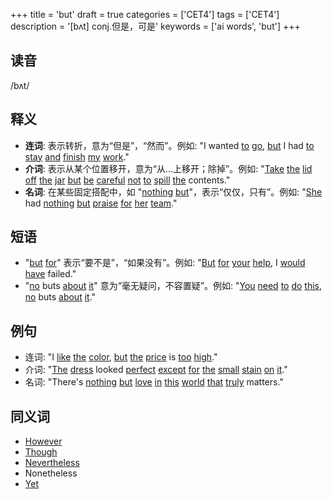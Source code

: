 +++
title = 'but'
draft = true
categories = ['CET4']
tags = ['CET4']
description = '[bʌt] conj.但是，可是'
keywords = ['ai words', 'but']
+++

## 读音
/bʌt/

## 释义
- **连词**: 表示转折，意为“但是”，“然而”。例如: "I wanted [to](/zh/post/to/) [go](/zh/post/go/), [but](/zh/post/but/) I had [to](/zh/post/to/) [stay](/zh/post/stay/) [and](/zh/post/and/) [finish](/zh/post/finish/) [my](/zh/post/my/) [work](/zh/post/work/)."
- **介词**: 表示从某个位置移开，意为“从…上移开；除掉”。例如: "[Take](/zh/post/take/) [the](/zh/post/the/) [lid](/zh/post/lid/) [off](/zh/post/off/) [the](/zh/post/the/) [jar](/zh/post/jar/) [but](/zh/post/but/) [be](/zh/post/be/) [careful](/zh/post/careful/) [not](/zh/post/not/) [to](/zh/post/to/) [spill](/zh/post/spill/) [the](/zh/post/the/) contents."
- **名词**: 在某些固定搭配中，如 "[nothing](/zh/post/nothing/) [but](/zh/post/but/)"，表示“仅仅，只有”。例如: "[She](/zh/post/she/) had [nothing](/zh/post/nothing/) [but](/zh/post/but/) [praise](/zh/post/praise/) [for](/zh/post/for/) [her](/zh/post/her/) [team](/zh/post/team/)."

## 短语
- "[but](/zh/post/but/) [for](/zh/post/for/)" 表示“要不是”，“如果没有”。例如: "[But](/zh/post/but/) [for](/zh/post/for/) [your](/zh/post/your/) [help](/zh/post/help/), I [would](/zh/post/would/) [have](/zh/post/have/) failed."
- "[no](/zh/post/no/) buts [about](/zh/post/about/) [it](/zh/post/it/)" 意为“毫无疑问，不容置疑”。例如: "[You](/zh/post/you/) [need](/zh/post/need/) [to](/zh/post/to/) [do](/zh/post/do/) [this](/zh/post/this/), [no](/zh/post/no/) buts [about](/zh/post/about/) [it](/zh/post/it/)."

## 例句
- 连词: "I [like](/zh/post/like/) [the](/zh/post/the/) [color](/zh/post/color/), [but](/zh/post/but/) [the](/zh/post/the/) [price](/zh/post/price/) is [too](/zh/post/too/) [high](/zh/post/high/)."
- 介词: "[The](/zh/post/the/) [dress](/zh/post/dress/) looked [perfect](/zh/post/perfect/) [except](/zh/post/except/) [for](/zh/post/for/) [the](/zh/post/the/) [small](/zh/post/small/) [stain](/zh/post/stain/) [on](/zh/post/on/) [it](/zh/post/it/)."
- 名词: "There's [nothing](/zh/post/nothing/) [but](/zh/post/but/) [love](/zh/post/love/) [in](/zh/post/in/) [this](/zh/post/this/) [world](/zh/post/world/) [that](/zh/post/that/) [truly](/zh/post/truly/) matters."

## 同义词
- [However](/zh/post/however/)
- [Though](/zh/post/though/)
- [Nevertheless](/zh/post/nevertheless/)
- Nonetheless
- [Yet](/zh/post/yet/)
